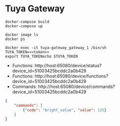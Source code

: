 # Tuya Gateway

```commandline
docker-compose build
docker-compose up

docker image ls
docker ps

docker exec -it tuya-gateway_gateway_1 /bin/sh
TUYA_TOKEN=<<token>>
export TUYA_TOKENecho $TUYA_TOKEN

```

* Functions: http://host:65080/device/status?device_id=51003425bcddc2a0b429
* Functions: http://host:65080/device/functions?device_id=51003425bcddc2a0b429
* Commands: http://host:65080/device/commands?device_id=51003425bcddc2a0b429
```json
{
	"commands": [
		{"code": "bright_value", "value": 125}
	]
}
```